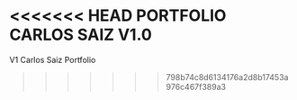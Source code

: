 <<<<<<< HEAD
PORTFOLIO CARLOS SAIZ V1.0
=======
V1 Carlos Saiz Portfolio
>>>>>>> 798b74c8d6134176a2d8b17453a976c467f389a3
